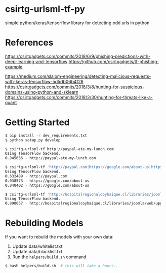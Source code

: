 # csirtg-urlsml-tf-py
simple python/keras/tensorflow library for detecting odd urls in python

# References

https://csirtgadgets.com/commits/2018/6/9/phishing-predictions-with-deep-learning-and-tensorflow
https://github.com/csirtgadgets/tf-phishing-example

https://medium.com/slalom-engineering/detecting-malicious-requests-with-keras-tensorflow-5d5db06b4f28
https://csirtgadgets.com/commits/2018/3/8/hunting-for-suspicious-domains-using-python-and-sklearn
https://csirtgadgets.com/commits/2018/3/30/hunting-for-threats-like-a-quant

# Getting Started
```bash
$ pip install -r dev_requirements.txt
$ python setup.py develop

$ csirtg-urlsml-tf http://paypal-ate-my-lunch.com
Using TensorFlow backend.
0.045636 - http://paypal-ate-my-lunch.com

$ csirtg-urlsml-tf 'http://paypal.com|https://google.com/about-us|https://g0ogle.com/about-us'
Using TensorFlow backend.
0.632489 - http://paypal.com
0.038573 - https://google.com/about-us
0.040402 - https://g0ogle.com/about-us

$ csirtg-urlsml-tf 'http://hospitalregionalcoyhaique.cl/libraries/joomla/web/upgrade/verification/32216DN73N1C35BM7D9M/card.php'
Using TensorFlow backend.
0.990057 - http://hospitalregionalcoyhaique.cl/libraries/joomla/web/upgrade/verification/32216DN73N1C35BM7D9M/card.php
```

# Rebuilding Models

If you want to rebuild the models with your own data:

1. Update data/whitelist.txt
1. Update data/blacklist.txt
1. Run the `helpers/build.sh` command

```bash
$ bash helpers/build.sh  # this will take a hours...
```

